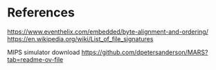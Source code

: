 # References

https://www.eventhelix.com/embedded/byte-alignment-and-ordering/
https://en.wikipedia.org/wiki/List_of_file_signatures

MIPS simulator download https://github.com/dpetersanderson/MARS?tab=readme-ov-file